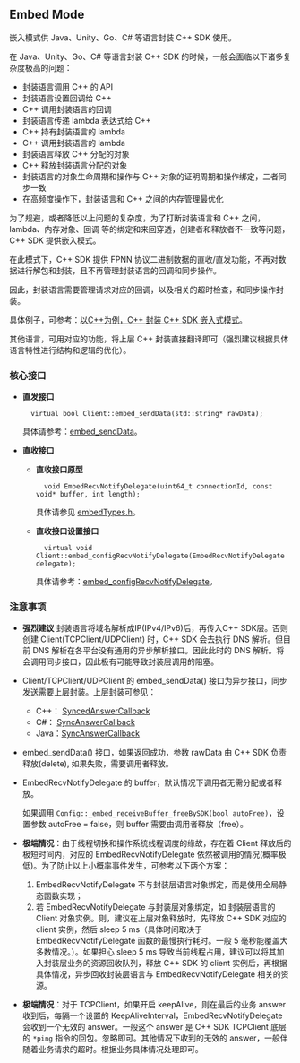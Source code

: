 ## Embed Mode

嵌入模式供 Java、Unity、Go、C# 等语言封装 C++ SDK 使用。

在 Java、Unity、Go、C# 等语言封装 C++ SDK 的时候，一般会面临以下诸多复杂度极高的问题：

* 封装语言调用 C++ 的 API
* 封装语言设置回调给 C++
* C++ 调用封装语言的回调
* 封装语言传递 lambda 表达式给 C++
* C++ 持有封装语言的 lambda
* C++ 调用封装语言的 lambda
* 封装语言释放 C++ 分配的对象
* C++ 释放封装语言分配的对象
* 封装语言的对象生命周期和操作与 C++ 对象的证明周期和操作绑定，二者同步一致
* 在高频度操作下，封装语言和 C++ 之间的内存管理最优化

为了规避，或者降低以上问题的复杂度，为了打断封装语言和 C++ 之间，lambda、内存对象、回调 等的绑定和来回穿透，创建者和释放者不一致等问题，C++ SDK 提供嵌入模式。

在此模式下，C++ SDK 提供 FPNN 协议二进制数据的直收/直发功能，不再对数据进行解包和封装，且不再管理封装语言的回调和同步操作。

因此，封装语言需要管理请求对应的回调，以及相关的超时检查，和同步操作封装。

具体例子，可参考：[以C++为例，C++ 封装 C++ SDK 嵌入式模式](../tests/embedModeTests/DemoBridgeClient.h)。

其他语言，可用对应的功能，将上层 C++ 封装直接翻译即可（强烈建议根据具体语言特性进行结构和逻辑的优化）。

### 核心接口

* **直发接口**

		virtual bool Client::embed_sendData(std::string* rawData);

	具体请参考：[embed_sendData](APIs/Client.md#embed_sendData)。

* **直收接口**

	* **直收接口原型**

			void EmbedRecvNotifyDelegate(uint64_t connectionId, const void* buffer, int length);

		具体请参见 [embedTypes.h](../src/core/embedTypes.h)。

	* **直收接口设置接口**

			virtual void Client::embed_configRecvNotifyDelegate(EmbedRecvNotifyDelegate delegate);

		具体请参考：[embed_configRecvNotifyDelegate](APIs/Client.md#embed_configRecvNotifyDelegate)。


### 注意事项

* **强烈建议** 封装语言将域名解析成IP(IPv4/IPv6)后，再传入C++ SDK层。否则创建 Client(TCPClient/UDPClient) 时，C++ SDK 会去执行 DNS 解析。但目前 DNS 解析在各平台没有通用的异步解析接口。因此此时的 DNS 解析。将会调用同步接口，因此极有可能导致封装层调用的阻塞。

* Client/TCPClient/UDPClient 的 embed_sendData() 接口为异步接口，同步发送需要上层封装。上层封装可参见：

	+ C++： [SyncedAnswerCallback](../src/core/AnswerCallbacks.h)
	+ C#：  [SyncAnswerCallback](https://github.com/highras/fpnn-sdk-csharp/blob/master/fpnn-sdk/AnswerCallback.cs)
	+ Java：[SyncAnswerCallback](https://github.com/highras/fpnn-sdk-java/blob/master/src/main/java/com/fpnn/sdk/SyncAnswerCallback.java)

* embed_sendData() 接口，如果返回成功，参数 rawData 由 C++ SDK 负责释放(delete), 如果失败，需要调用者释放。
* EmbedRecvNotifyDelegate 的 buffer，默认情况下调用者无需分配或者释放。

	如果调用 `Config::_embed_receiveBuffer_freeBySDK(bool autoFree)`，设置参数 autoFree = false，则 buffer 需要由调用者释放（free）。

* **极端情况**：由于线程切换和操作系统线程调度的缘故，存在着 Client 释放后的极短时间内，对应的 EmbedRecvNotifyDelegate 依然被调用的情况(概率极低)。为了防止以上小概率事件发生，可参考以下两个方案：

	1. EmbedRecvNotifyDelegate 不与封装层语言对象绑定，而是使用全局静态函数实现；
	1. 若 EmbedRecvNotifyDelegate 与封装层对象绑定，如 封装层语言的 Client 对象实例。则，建议在上层对象释放时，先释放 C++ SDK 对应的 client 实例，然后 sleep 5 ms（具体时间取决于 EmbedRecvNotifyDelegate 函数的最慢执行耗时。一般 5 毫秒能覆盖大多数情况。）。如果担心 sleep 5 ms 导致当前线程占用，建议可以将其加入封装层业务的资源回收队列，释放 C++ SDK 的 client 实例后，再根据具体情况，异步回收封装层语言与 EmbedRecvNotifyDelegate 相关的资源。

* **极端情况**：对于 TCPClient，如果开启 keepAlive，则在最后的业务 answer 收到后，每隔一个设置的 KeepAliveInterval，EmbedRecvNotifyDelegate 会收到一个无效的 answer。一般这个 answer 是 C++ SDK TCPClient 底层的 `*ping` 指令的回包。忽略即可。其他情况下收到的无效的 answer，一般伴随着业务请求的超时。根据业务具体情况处理即可。

